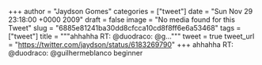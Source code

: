 
+++
author = "Jaydson Gomes"
categories = ["tweet"]
date = "Sun Nov 29 23:18:00 +0000 2009"
draft = false
image = "No media found for this Tweet"
slug = "6885e81241ba30dd8cfcca10cd8f8ff6e6a53468"
tags = ["tweet"]
title = """ahhahha RT: @duodraco: @g..."""
tweet = true
tweet_url = "https://twitter.com/jaydson/status/6183269790"
+++
ahhahha RT: @duodraco: @guilhermeblanco beginner
